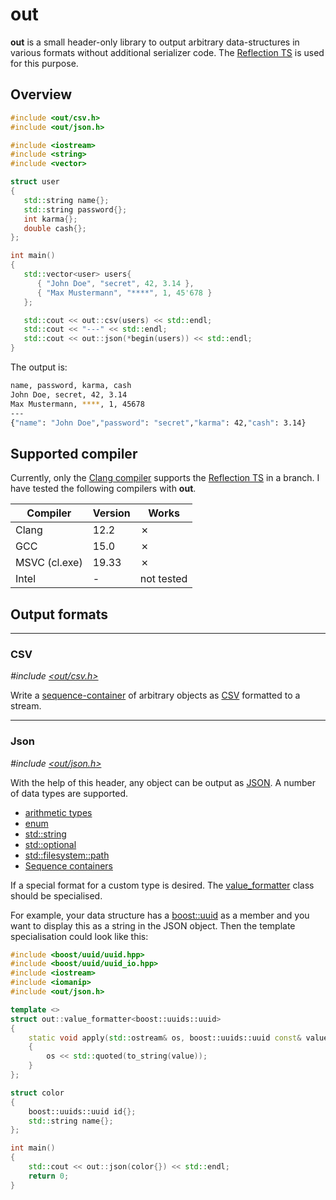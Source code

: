 # out

**out** is a small header-only library to output arbitrary data-structures in various formats without additional serializer code. The [Reflection TS](https://en.cppreference.com/w/cpp/experimental/reflect) is used for this purpose.

## Overview

```cpp
#include <out/csv.h>
#include <out/json.h>

#include <iostream>
#include <string>
#include <vector>

struct user
{
   std::string name{};
   std::string password{};
   int karma{};
   double cash{};
};

int main()
{
   std::vector<user> users{
      { "John Doe", "secret", 42, 3.14 },
      { "Max Mustermann", "****", 1, 45'678 }
   };

   std::cout << out::csv(users) << std::endl;
   std::cout << "---" << std::endl;
   std::cout << out::json(*begin(users)) << std::endl;
}
```

The output is:
```bash
name, password, karma, cash
John Doe, secret, 42, 3.14
Max Mustermann, ****, 1, 45678
---
{"name": "John Doe","password": "secret","karma": 42,"cash": 3.14}
```


## Supported compiler

Currently, only the [Clang compiler](https://gcc.godbolt.org/z/sns8e3Eoo) supports the [Reflection TS](https://en.cppreference.com/w/cpp/experimental/reflect) in a branch. I have tested the following compilers with **out**. 


| Compiler      | Version | Works      |
|---------------|---------|------------|
| Clang         | 12.2    | &cross;    |
| GCC           | 15.0    | &cross;    |
| MSVC (cl.exe) | 19.33   | &cross;    |
| Intel         | -       | not tested |



## Output formats
---
### CSV
*#include [<out/csv.h>](include/out/csv.h)*

Write a [sequence-container](https://en.cppreference.com/w/cpp/container) of arbitrary objects as [CSV](https://en.wikipedia.org/wiki/Comma-separated_values) formatted to a stream. 

---
### Json
*#include [<out/json.h>](include/out/json.h)*

With the help of this header, any object can be output as [JSON](https://en.wikipedia.org/wiki/JSON). A number of data types are supported.

- [arithmetic types](https://en.cppreference.com/w/cpp/types/is_arithmetic)
- [enum](https://en.cppreference.com/w/c/language/enum)
- [std::string](https://en.cppreference.com/w/cpp/string/basic_string)
- [std::optional](https://en.cppreference.com/w/cpp/utility/optional)
- [std::filesystem::path](https://en.cppreference.com/w/cpp/filesystem/path)
- [Sequence containers](https://en.cppreference.com/w/cpp/container)

If a special format for a custom type is desired. The [value_formatter](include/out/value_formatter.h) class should be specialised. 

For example, your data structure has a [boost::uuid](https://www.boost.org/doc/libs/1_81_0/libs/uuid/doc/uuid.html) as a member and you want to display this as a string in the JSON object. Then the template specialisation could look like this:

```cpp
#include <boost/uuid/uuid.hpp>
#include <boost/uuid/uuid_io.hpp>
#include <iostream>
#include <iomanip>
#include <out/json.h>

template <>
struct out::value_formatter<boost::uuids::uuid>
{
    static void apply(std::ostream& os, boost::uuids::uuid const& value)
    {
        os << std::quoted(to_string(value));
    }
};

struct color
{
    boost::uuids::uuid id{};
    std::string name{};
};

int main()
{
    std::cout << out::json(color{}) << std::endl;
    return 0;
}
```
